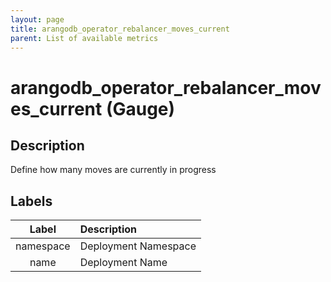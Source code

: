 ```yaml
---
layout: page
title: arangodb_operator_rebalancer_moves_current
parent: List of available metrics
---
```


# arangodb_operator_rebalancer_moves_current (Gauge)

## Description

Define how many moves are currently in progress

## Labels

| Label | Description |
|:---:|:--- |
| namespace | Deployment Namespace |
| name | Deployment Name |
